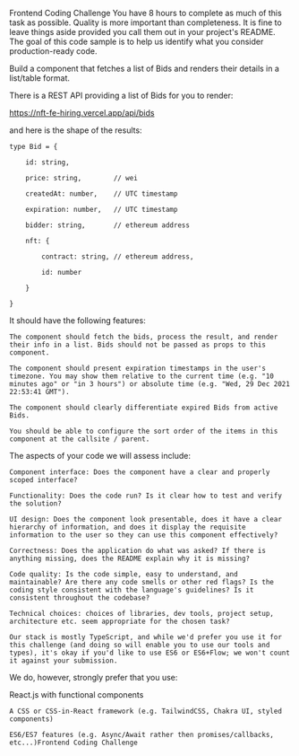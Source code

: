 Frontend Coding Challenge
You have 8 hours to complete as much of this task as possible. Quality is more important than completeness. It is fine to leave things aside provided you call them out in your project's README. The goal of this code sample is to help us identify what you consider production-ready code.

Build a component that fetches a list of Bids and renders their details in a list/table format.

There is a REST API providing a list of Bids for you to render:

https://nft-fe-hiring.vercel.app/api/bids

and here is the shape of the results:


    type Bid = {

        id: string,

        price: string,        // wei

        createdAt: number,    // UTC timestamp
    
        expiration: number,   // UTC timestamp
    
        bidder: string,       // ethereum address
    
        nft: {
    
            contract: string, // ethereum address,
        
            id: number
        
        }
    
    }


It should have the following features:

    The component should fetch the bids, process the result, and render their info in a list. Bids should not be passed as props to this component.
    
    The component should present expiration timestamps in the user's timezone. You may show them relative to the current time (e.g. "10 minutes ago" or "in 3 hours") or absolute time (e.g. "Wed, 29 Dec 2021 22:53:41 GMT").
    
    The component should clearly differentiate expired Bids from active Bids.
    
    You should be able to configure the sort order of the items in this component at the callsite / parent.
    
The aspects of your code we will assess include:

    Component interface: Does the component have a clear and properly scoped interface?
    
    Functionality: Does the code run? Is it clear how to test and verify the solution?
    
    UI design: Does the component look presentable, does it have a clear hierarchy of information, and does it display the requisite information to the user so they can use this component effectively?
    
    Correctness: Does the application do what was asked? If there is anything missing, does the README explain why it is missing?
    
    Code quality: Is the code simple, easy to understand, and maintainable? Are there any code smells or other red flags? Is the coding style consistent with the language's guidelines? Is it consistent throughout the codebase?
    
    Technical choices: choices of libraries, dev tools, project setup, architecture etc. seem appropriate for the chosen task?
    
    Our stack is mostly TypeScript, and while we'd prefer you use it for this challenge (and doing so will enable you to use our tools and types), it's okay if you'd like to use ES6 or ES6+Flow; we won't count it against your submission.

We do, however, strongly prefer that you use:

React.js with functional components

    A CSS or CSS-in-React framework (e.g. TailwindCSS, Chakra UI, styled components)

    ES6/ES7 features (e.g. Async/Await rather then promises/callbacks, etc...)Frontend Coding Challenge
